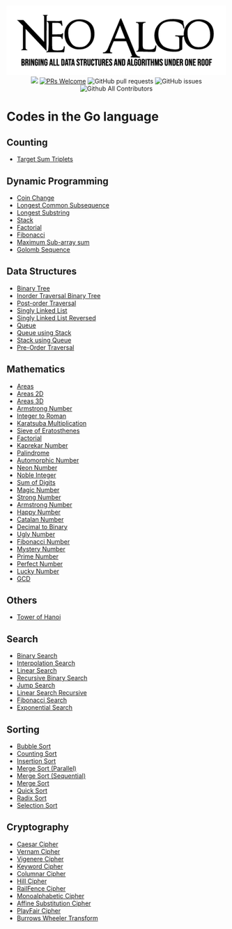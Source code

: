 <p align="center">
    <img src="../img/neo_algo.png"><br>
    <img src="https://img.shields.io/github/license/tesseractcoding/neoalgo?style=flat">
    <a href="http://makeapullrequest.com" target="_blank"><img src="https://img.shields.io/badge/PRs-welcome-brightgreen.svg?style=flat" alt="PRs Welcome"></a>
    <img alt="GitHub pull requests" src="https://img.shields.io/github/issues-pr/tesseractcoding/neoalgo">
    <img alt="GitHub issues" src="https://img.shields.io/github/issues/tesseractcoding/neoalgo">
    <img alt="Github All Contributors" src="https://img.shields.io/github/all-contributors/tesseractcoding/neoalgo">
</p>

# Codes in the Go language
## Counting
- [Target Sum Triplets](cp/target_sum_triplets)

## Dynamic Programming
- [Coin Change](dp/coin_change)
- [Longest Common Subsequence](dp/longest_common_subsequence)
- [Longest Substring](dp/longest_substring)
- [Stack](dp/stack)
- [Factorial](dp/factorial)
- [Fibonacci](dp/fibonacci)
- [Maximum Sub-array sum](dp/Max_SubArray_Sum)
- [Golomb Sequence](dp/golomb_sequence)

## Data Structures
- [Binary Tree](ds/binary_tree)
- [Inorder Traversal Binary Tree](ds/binary_tree/inorder_traversal_binary_tree)
- [Post-order Traversal](ds/binary_tree/post_order_traversal)
- [Singly Linked List](ds/linked_list/singly_linked_list)
- [Singly Linked List Reversed](ds/linked_list/singly_linked_list_reversed)
- [Queue](ds/queue)
- [Queue using Stack](ds/queue/queue_using_stack)
- [Stack using Queue](ds/stack/stack_using_queue)
- [Pre-Order Traversal](ds/binary_tree/pre_order_traversal)

## Mathematics
- [Areas](math/areas)
- [Areas 2D](math/areas/2D)
- [Areas 3D](math/areas/3D)
- [Armstrong Number](math/armstrong_number)
- [Integer to Roman](math/integer_to_roman)
- [Karatsuba Multiplication](math/karatsuba_multiplication)
- [Sieve of Eratosthenes](math/sieve_of_eratosthenes)
- [Factorial](math/factorial)
- [Kaprekar Number](math/Kaprekar_Number/kaprekarnumber.go)
- [Palindrome](math/palindrome)
- [Automorphic Number](math/Automorphic_Number/automorphicnumber.go)
- [Neon Number](math/Neon_Number)
- [Noble Integer](math/Noble_Integer)
- [Sum of Digits](math/Sum_of_digits)
- [Magic Number](math/Magic_Number.go)
- [Strong Number](math/Strong_Number)
- [Armstrong Number](math/Armstrong_Number)
- [Happy Number](math/Happy_Number)
- [Catalan Number](math/Catalan_Number)
- [Decimal to Binary](math/Decimal_to_Binary)
- [Ugly Number](math/Ugly_Number)
- [Fibonacci Number](math/Fibonacci)
- [Mystery Number](math/Mystery_Number)
- [Prime Number](math/Prime_Number)
- [Perfect Number](math/Perfect_Number)
- [Lucky Number](math/Lucky_Number)
- [GCD](math/GCD)

## Others
- [Tower of Hanoi](other/tower_of_hanoi)

## Search
- [Binary Search](search/binary_search)
- [Interpolation Search](search/interpolation_search)
- [Linear Search](search/linear_search)
- [Recursive Binary Search](search/Binary_Recursive_Search)
- [Jump Search](search/Jump_Search)
- [Linear Search Recursive](search/linear_search_recursive)
- [Fibonacci Search](search/Fibonacci_search)
- [Exponential Search](search/exponential_search)

## Sorting
- [Bubble Sort](sort/bubble_sort)
- [Counting Sort](sort/counting_sort)
- [Insertion Sort](sort/insertion_sort)
- [Merge Sort (Parallel)](sort/merge_parallel_sort)
- [Merge Sort (Sequential)](sort/merge_sequential_sort)
- [Merge Sort](sort/merge_sort)
- [Quick Sort](sort/quick_sort)
- [Radix Sort](sort/radix_sort)
- [Selection Sort](sort/selection_sort)

## Cryptography
- [Caesar Cipher](cryptography/Caesar_Cipher)
- [Vernam Cipher](cryptography/Vernam_Cipher)
- [Vigenere Cipher](cryptography/Vigenere_Cipher)
- [Keyword Cipher](cryptography/Keyword_Cipher)
- [Columnar Cipher](cryptography/Columnar_Cipher)
- [Hill Cipher](cryptography/Hill_Cipher)
- [RailFence Cipher](cryptography/RailFence_Cipher) 
- [Monoalphabetic Cipher](cryptography/Monoalphabetic_Cipher)
- [Affine Substitution Cipher](cryptography/Affine_Substitution_Cipher)
- [PlayFair Cipher](cryptography/PlayFair_Cipher)
- [Burrows Wheeler Transform](cryptography/Burrows_Wheeler_Transform)

